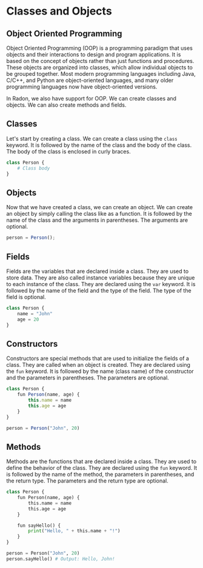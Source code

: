 # Classes and Objects

## Object Oriented Programming

Object Oriented Programming (OOP) is a programming paradigm that uses objects
and their interactions to design and program applications. It is based on the
concept of objects rather than just functions and procedures. These objects
are organized into classes, which allow individual objects to be grouped
together. Most modern programming languages including Java, C/C++, and Python
are object-oriented languages, and many older programming languages now have
object-oriented versions.

In Radon, we also have support for OOP. We can create classes and objects.
We can also create methods and fields.

## Classes

Let's start by creating a class. We can create a class using the `class`
keyword. It is followed by the name of the class and the body of the class.
The body of the class is enclosed in curly braces.

```py linenums="1" title="classes.rn"
class Person {
    # Class body
}
```

## Objects

Now that we have created a class, we can create an object. We can create an
object by simply calling the class like as a function. It is followed by the
name of the class and the arguments in parentheses. The arguments are optional.

```js linenums="1" title="objects.rn"
person = Person();
```

## Fields

Fields are the variables that are declared inside a class. They are used to
store data. They are also called instance variables because they are unique
to each instance of the class. They are declared using the `var` keyword. It
is followed by the name of the field and the type of the field.
The type of the field is optional.

```js linenums="1" title="fields.rn"
class Person {
    name = "John"
    age = 20
}
```

## Constructors

Constructors are special methods that are used to initialize the fields of a
class. They are called when an object is created. They are declared using the
`fun` keyword. It is followed by the name (class name) of the constructor and
the parameters in parentheses. The parameters are optional.

```js linenums="1" title="constructors.rn"
class Person {
    fun Person(name, age) {
        this.name = name
        this.age = age
    }
}

person = Person("John", 20)
```

## Methods

Methods are the functions that are declared inside a class. They are used to
define the behavior of the class. They are declared using the `fun` keyword.
It is followed by the name of the method, the parameters in parentheses, and
the return type. The parameters and the return type are optional.

```py linenums="1" title="methods.rn"
class Person {
    fun Person(name, age) {
        this.name = name
        this.age = age
    }

    fun sayHello() {
        print("Hello, " + this.name + "!")
    }
}

person = Person("John", 20)
person.sayHello() # Output: Hello, John!
```
